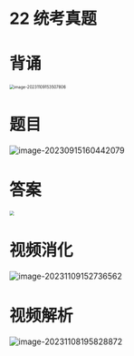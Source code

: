 # 22 统考真题



# 背诵

<img src="https://cvp.oss-cn-shanghai.aliyuncs.com/picgo/202311091535037.png" alt="image-20231109153507806" style="zoom:50%;" />



# 题目

<img src="https://cvp.oss-cn-shanghai.aliyuncs.com/picgo/202309151604186.png" alt="image-20230915160442079"  />



# 答案

<img src="https://cvp.oss-cn-shanghai.aliyuncs.com/picgo/202311081956238.png" style="zoom:50%;" />



# 视频消化

![image-20231109152736562](https://cvp.oss-cn-shanghai.aliyuncs.com/picgo/202311091527956.png)



# 视频解析

![image-20231108195828872](https://cvp.oss-cn-shanghai.aliyuncs.com/picgo/202311081958515.png)




